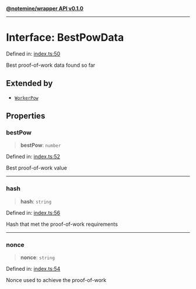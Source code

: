 [**@notemine/wrapper API v0.1.0**](../README.md)

***

# Interface: BestPowData

Defined in: [index.ts:50](https://github.com/sandwichfarm/minnote-wasm/blob/41b3a43b3f031ef371ed1ca6da826ba1065c7889/packages/wrapper/src/index.ts#L50)

Best proof-of-work data found so far

## Extended by

- [`WorkerPow`](WorkerPow.md)

## Properties

### bestPow

> **bestPow**: `number`

Defined in: [index.ts:52](https://github.com/sandwichfarm/minnote-wasm/blob/41b3a43b3f031ef371ed1ca6da826ba1065c7889/packages/wrapper/src/index.ts#L52)

Best proof-of-work value

***

### hash

> **hash**: `string`

Defined in: [index.ts:56](https://github.com/sandwichfarm/minnote-wasm/blob/41b3a43b3f031ef371ed1ca6da826ba1065c7889/packages/wrapper/src/index.ts#L56)

Hash that met the proof-of-work requirements

***

### nonce

> **nonce**: `string`

Defined in: [index.ts:54](https://github.com/sandwichfarm/minnote-wasm/blob/41b3a43b3f031ef371ed1ca6da826ba1065c7889/packages/wrapper/src/index.ts#L54)

Nonce used to achieve the proof-of-work
